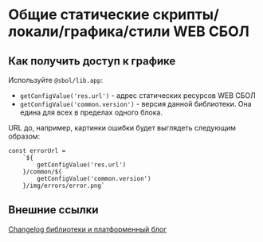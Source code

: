# Общие статические скрипты/локали/графика/стили WEB СБОЛ

## Как получить доступ к графике

Используйте `@sbol/lib.app`:
* `getConfigValue('res.url')` - адрес статических ресурсов WEB СБОЛ
* `getConfigValue('common.version')` - версия данной библиотеки.
Она едина для всех в пределах одного блока.

URL до, например, картинки ошибки будет выглядеть следующим образом:
```
const errorUrl =
    `${
        getConfigValue('res.url')
    }/common/${
        getConfigValue('common.version')
    }/img/errors/error.png`
```


## Внешние ссылки

[Changelog библиотеки и платформенный блог](https://sbtatlas.sigma.sbrf.ru/wiki/pages/viewrecentblogposts.action?key=DBSBOLUI)
